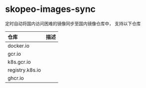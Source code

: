 # skopeo-images-sync
定时自动将国内访问困难的镜像同步至国内镜像仓库中，
支持以下仓库

|仓库 | 描述 |
|:---|---------------|
|docker.io||
|gcr.io||
|k8s.gcr.io||
|registry.k8s.io||
|ghcr.io||
